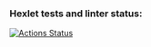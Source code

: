 ### Hexlet tests and linter status:
[![Actions Status](https://github.com/allagru/java-project-61/workflows/hexlet-check/badge.svg)](https://github.com/allagru/java-project-61/actions)